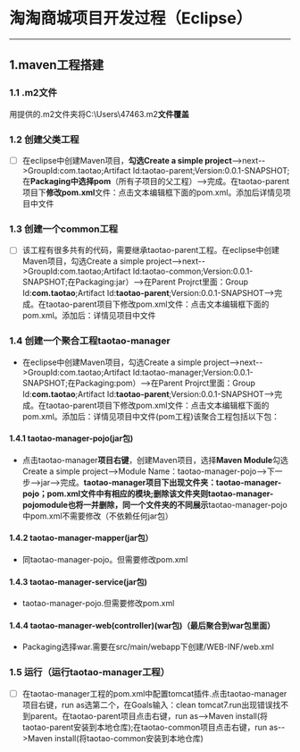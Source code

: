 # 淘淘商城项目开发过程（Eclipse）
* * *
## 1.maven工程搭建
### 1.1 .m2文件
用提供的.m2文件夹将C:\Users\47463\.m2**文件覆盖**
### 1.2 创建父类工程
- [ ] 在eclipse中创建Maven项目，**勾选Create a simple project**-->next-->GroupId:com.taotao;Artifact Id:taotao-parent;Version:0.0.1-SNAPSHOT;在**Packaging中选择pom**（所有子项目的父工程）-->完成。在taotao-parent项目下**修改pom.xml**文件：点击文本编辑框下面的pom.xml。添加后详情见项目中文件

### 1.3 创建一个common工程
- [ ] 该工程有很多共有的代码，需要继承taotao-parent工程。在eclipse中创建Maven项目，勾选Create a simple project-->next-->GroupId:com.taotao;Artifact Id:taotao-common;Version:0.0.1-SNAPSHOT;在Packaging:jar）-->在Parent Projrct里面：Group Id:**com.taotao**;Artifact Id:**taotao-parent**;Version:0.0.1-SNAPSHOT-->完成。在taotao-parent项目下修改pom.xml文件：点击文本编辑框下面的pom.xml。添加后：详情见项目中文件

### 1.4 创建一个聚合工程taotao-manager
-   在eclipse中创建Maven项目，勾选Create a simple project-->next-->GroupId:com.taotao;Artifact Id:taotao-manager;Version:0.0.1-SNAPSHOT;在Packaging:pom）-->在Parent Projrct里面：Group Id:**com.taotao**;Artifact Id:**taotao-parent**;Version:0.0.1-SNAPSHOT-->完成。在taotao-parent项目下修改pom.xml文件：点击文本编辑框下面的pom.xml。添加后：详情见项目中文件(pom工程)该聚合工程包括以下包：
#### 1.4.1 taotao-manager-pojo(jar包)
-   点击taotao-manager**项目右键**，创建Maven项目，选择**Maven Module**勾选Create a simple project-->Module Name：taotao-manager-pojo-->下一步-->jar-->完成。**taotao-manager项目下出现文件夹：taotao-manager-pojo；pom.xml文件中有相应的模块;删除该文件夹则taotao-manager-pojomodule也将一并删除，同一个文件夹的不同展示**taotao-manager-pojo中pom.xml不需要修改（不依赖任何jar包）
#### 1.4.2 taotao-manager-mapper(jar包）
-  同taotao-manager-pojo。但需要修改pom.xml
#### 1.4.3 taotao-manager-service(jar包)
-  taotao-manager-pojo.但需要修改pom.xml
#### 1.4.4 taotao-manager-web(controller)(war包)（最后聚合到war包里面）
-  Packaging选择war.需要在src/main/webapp下创建/WEB-INF/web.xml

### 1.5 运行（运行taotao-manager工程）
- [ ] 在taotao-manager工程的pom.xml中配置tomcat插件.点击taotao-manager项目右键，run as选第二个，在Goals输入：clean tomcat7.run出现错误找不到parent。在taotao-parent项目点击右键，run as-->Maven install(将taotao-parent安装到本地仓库);在taotao-common项目点击右键，run as-->Maven install(将taotao-common安装到本地仓库)
